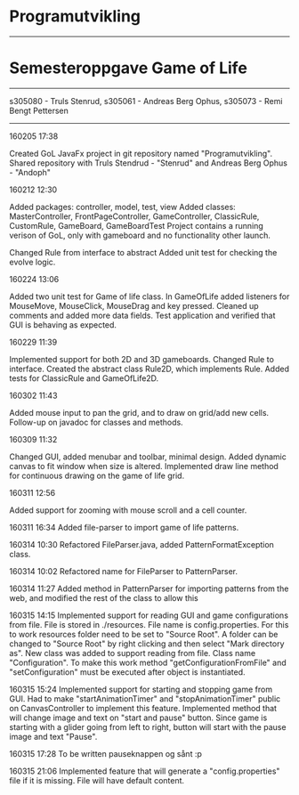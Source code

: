 # Programutvikling
**************************************
# Semesteroppgave Game of Life
**************************************

s305080 - Truls Stenrud, 
s305061 - Andreas Berg Ophus, 
s305073 - Remi Bengt Pettersen

**************************************

160205 17:38

Created GoL JavaFx project in git repository named "Programutvikling". Shared repository with Truls Stendrud - "Stenrud" and Andreas Berg Ophus - "Andoph" 

160212 12:30

Added packages: controller, model, test, view
Added classes: MasterController, FrontPageController, GameController, ClassicRule, CustomRule, GameBoard, GameBoardTest
Project contains a running verison of GoL, only with gameboard and no functionality other launch.

Changed Rule from interface to abstract
Added unit test for checking the evolve logic.

160224 13:06

Added two unit test for Game of life class. In GameOfLife added listeners for MouseMove, MouseClick, MouseDrag and key pressed. Cleaned up comments and added more data fields. Test application and verified that GUI is behaving as expected.    

160229 11:39

Implemented support for both 2D and 3D gameboards. Changed Rule to interface. Created the abstract class Rule2D, which implements Rule. Added tests for ClassicRule and GameOfLife2D.

160302 11:43

Added mouse input to pan the grid, and to draw on grid/add new cells. Follow-up on javadoc for classes and methods. 

160309 11:32 

Changed GUI, added menubar and toolbar, minimal design. Added dynamic canvas to fit window when size is altered. Implemented draw line method for continuous drawing on the game of life grid. 

160311 12:56

Added support for zooming with mouse scroll and a cell counter. 

160311 16:34
Added file-parser to import game of life patterns.

160314 10:30
Refactored FileParser.java, added PatternFormatException class.

160314 10:02
Refactored name for FileParser to PatternParser.

160314 11:27
Added method in PatternParser for importing patterns from the web, and modified the rest of the class to allow this

160315 14:15
Implemented support for reading GUI and game configurations from file. File is stored in ./resources. File name is config.properties. For this to work resources folder need to be set to "Source Root". A folder can be changed to "Source Root" by right clicking and then select "Mark directory as". New class was added to support reading from file. Class name "Configuration". To make this work method "getConfigurationFromFile" and "setConfiguration" must be executed after object is instantiated.

160315 15:24
Implemented support for starting and stopping game from GUI. Had to make "startAnimationTimer" and "stopAnimationTimer" public on CanvasController to implement this feature. Implemented method that will change image and text on "start and pause" button. Since game is starting with a glider going from left to right, button will start with the pause image and text "Pause".

160315 17:28
To be written pauseknappen og sånt :p 

160315 21:06
Implemented feature that will generate a "config.properties" file if it is missing. File will have default content. 